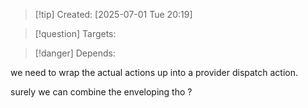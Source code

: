 
>[!tip] Created: [2025-07-01 Tue 20:19]

>[!question] Targets: 

>[!danger] Depends: 

we need to wrap the actual actions up into a provider dispatch action.

surely we can combine the enveloping tho ?